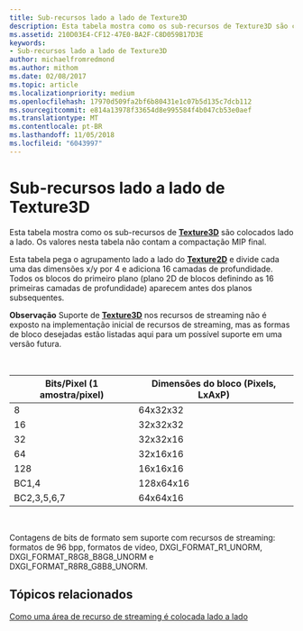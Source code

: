 ```yaml
---
title: Sub-recursos lado a lado de Texture3D
description: Esta tabela mostra como os sub-recursos de Texture3D são colocados lado a lado.
ms.assetid: 210D03E4-CF12-47E0-BA2F-C8D059B17D3E
keywords:
- Sub-recursos lado a lado de Texture3D
author: michaelfromredmond
ms.author: mithom
ms.date: 02/08/2017
ms.topic: article
ms.localizationpriority: medium
ms.openlocfilehash: 17970d509fa2bf6b80431e1c07b5d135c7dcb112
ms.sourcegitcommit: e814a13978f33654d8e995584f4b047cb53e0aef
ms.translationtype: MT
ms.contentlocale: pt-BR
ms.lasthandoff: 11/05/2018
ms.locfileid: "6043997"
---
```

# <a name="texture3d-subresource-tiling"></a>Sub-recursos lado a lado de Texture3D


Esta tabela mostra como os sub-recursos de [**Texture3D**](https://msdn.microsoft.com/library/windows/desktop/ff471562) são colocados lado a lado. Os valores nesta tabela não contam a compactação MIP final.

Esta tabela pega o agrupamento lado a lado do [**Texture2D**](https://msdn.microsoft.com/library/windows/desktop/ff471525) e divide cada uma das dimensões x/y por 4 e adiciona 16 camadas de profundidade. Todos os blocos do primeiro plano (plano 2D de blocos definindo as 16 primeiras camadas de profundidade) aparecem antes dos planos subsequentes.

**Observação** Suporte de [**Texture3D**](https://msdn.microsoft.com/library/windows/desktop/ff471562) nos recursos de streaming não é exposto na implementação inicial de recursos de streaming, mas as formas de bloco desejadas estão listadas aqui para um possível suporte em uma versão futura.

 

| Bits/Pixel (1 amostra/pixel) | Dimensões do bloco (Pixels, LxAxP) |
|-----------------------------|---------------------------------|
| 8                           | 64x32x32                        |
| 16                          | 32x32x32                        |
| 32                          | 32x32x16                        |
| 64                          | 32x16x16                        |
| 128                         | 16x16x16                        |
| BC1,4                       | 128x64x16                       |
| BC2,3,5,6,7                 | 64x64x16                        |

 

Contagens de bits de formato sem suporte com recursos de streaming: formatos de 96 bpp, formatos de vídeo, DXGI\_FORMAT\_R1\_UNORM, DXGI\_FORMAT\_R8G8\_B8G8\_UNORM e DXGI\_FORMAT\_R8R8\_G8B8\_UNORM.

## <a name="span-idrelated-topicsspanrelated-topics"></a><span id="related-topics"></span>Tópicos relacionados


[Como uma área de recurso de streaming é colocada lado a lado](how-a-streaming-resource-s-area-is-tiled.md)

 

 




